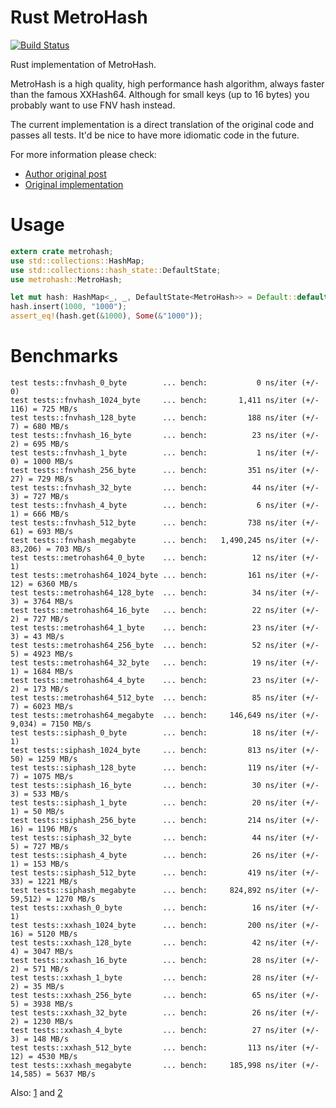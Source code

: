 # Rust MetroHash

[![Build Status](https://travis-ci.org/arthurprs/metrohash-rs.svg)](https://travis-ci.org/arthurprs/metrohash-rs)

Rust implementation of MetroHash.

MetroHash is a high quality, high performance hash algorithm, always faster than the famous XXHash64. Although for small keys (up to 16 bytes) you probably want to use FNV hash instead.

The current implementation is a direct translation of the original code and passes all tests. It'd be nice to have more idiomatic code in the future.

For more information please check:
* [Author original post](http://www.jandrewrogers.com/2015/05/27/metrohash/)
* [Original implementation](https://github.com/jandrewrogers/MetroHash)

# Usage

```rust
extern crate metrohash;
use std::collections::HashMap;
use std::collections::hash_state::DefaultState;
use metrohash::MetroHash;

let mut hash: HashMap<_, _, DefaultState<MetroHash>> = Default::default();
hash.insert(1000, "1000");
assert_eq!(hash.get(&1000), Some(&"1000"));
```

# Benchmarks

```
test tests::fnvhash_0_byte        ... bench:           0 ns/iter (+/- 0)
test tests::fnvhash_1024_byte     ... bench:       1,411 ns/iter (+/- 116) = 725 MB/s
test tests::fnvhash_128_byte      ... bench:         188 ns/iter (+/- 7) = 680 MB/s
test tests::fnvhash_16_byte       ... bench:          23 ns/iter (+/- 2) = 695 MB/s
test tests::fnvhash_1_byte        ... bench:           1 ns/iter (+/- 0) = 1000 MB/s
test tests::fnvhash_256_byte      ... bench:         351 ns/iter (+/- 27) = 729 MB/s
test tests::fnvhash_32_byte       ... bench:          44 ns/iter (+/- 3) = 727 MB/s
test tests::fnvhash_4_byte        ... bench:           6 ns/iter (+/- 1) = 666 MB/s
test tests::fnvhash_512_byte      ... bench:         738 ns/iter (+/- 61) = 693 MB/s
test tests::fnvhash_megabyte      ... bench:   1,490,245 ns/iter (+/- 83,206) = 703 MB/s
test tests::metrohash64_0_byte    ... bench:          12 ns/iter (+/- 1)
test tests::metrohash64_1024_byte ... bench:         161 ns/iter (+/- 12) = 6360 MB/s
test tests::metrohash64_128_byte  ... bench:          34 ns/iter (+/- 3) = 3764 MB/s
test tests::metrohash64_16_byte   ... bench:          22 ns/iter (+/- 2) = 727 MB/s
test tests::metrohash64_1_byte    ... bench:          23 ns/iter (+/- 3) = 43 MB/s
test tests::metrohash64_256_byte  ... bench:          52 ns/iter (+/- 5) = 4923 MB/s
test tests::metrohash64_32_byte   ... bench:          19 ns/iter (+/- 1) = 1684 MB/s
test tests::metrohash64_4_byte    ... bench:          23 ns/iter (+/- 2) = 173 MB/s
test tests::metrohash64_512_byte  ... bench:          85 ns/iter (+/- 7) = 6023 MB/s
test tests::metrohash64_megabyte  ... bench:     146,649 ns/iter (+/- 9,034) = 7150 MB/s
test tests::siphash_0_byte        ... bench:          18 ns/iter (+/- 1)
test tests::siphash_1024_byte     ... bench:         813 ns/iter (+/- 50) = 1259 MB/s
test tests::siphash_128_byte      ... bench:         119 ns/iter (+/- 7) = 1075 MB/s
test tests::siphash_16_byte       ... bench:          30 ns/iter (+/- 3) = 533 MB/s
test tests::siphash_1_byte        ... bench:          20 ns/iter (+/- 1) = 50 MB/s
test tests::siphash_256_byte      ... bench:         214 ns/iter (+/- 16) = 1196 MB/s
test tests::siphash_32_byte       ... bench:          44 ns/iter (+/- 5) = 727 MB/s
test tests::siphash_4_byte        ... bench:          26 ns/iter (+/- 1) = 153 MB/s
test tests::siphash_512_byte      ... bench:         419 ns/iter (+/- 33) = 1221 MB/s
test tests::siphash_megabyte      ... bench:     824,892 ns/iter (+/- 59,512) = 1270 MB/s
test tests::xxhash_0_byte         ... bench:          16 ns/iter (+/- 1)
test tests::xxhash_1024_byte      ... bench:         200 ns/iter (+/- 16) = 5120 MB/s
test tests::xxhash_128_byte       ... bench:          42 ns/iter (+/- 4) = 3047 MB/s
test tests::xxhash_16_byte        ... bench:          28 ns/iter (+/- 2) = 571 MB/s
test tests::xxhash_1_byte         ... bench:          28 ns/iter (+/- 2) = 35 MB/s
test tests::xxhash_256_byte       ... bench:          65 ns/iter (+/- 5) = 3938 MB/s
test tests::xxhash_32_byte        ... bench:          26 ns/iter (+/- 2) = 1230 MB/s
test tests::xxhash_4_byte         ... bench:          27 ns/iter (+/- 3) = 148 MB/s
test tests::xxhash_512_byte       ... bench:         113 ns/iter (+/- 12) = 4530 MB/s
test tests::xxhash_megabyte       ... bench:     185,998 ns/iter (+/- 14,585) = 5637 MB/s
```

Also: [1](http://imgur.com/olhGqhU) and [2](http://imgur.com/V8evli2)
